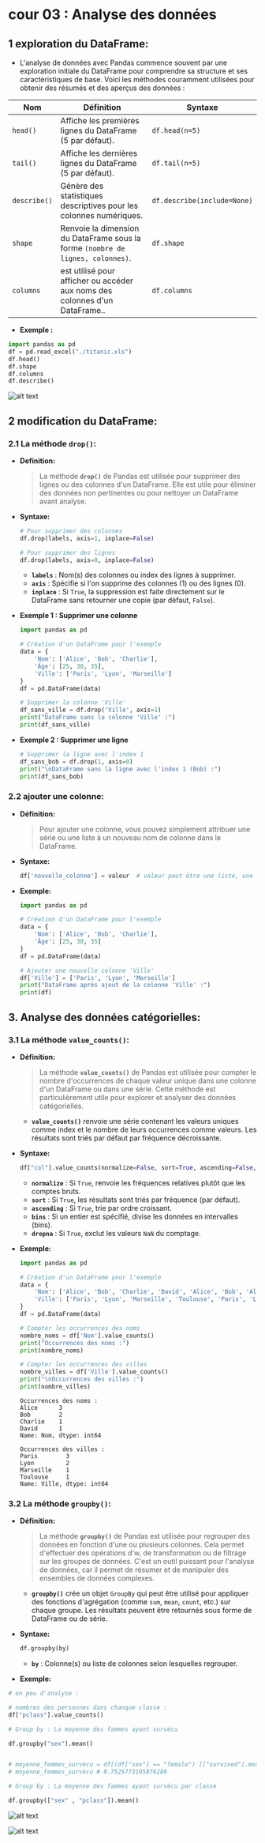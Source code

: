 # cour 03 : **Analyse des données**

## 1 **exploration du DataFrame:**

-   L'analyse de données avec Pandas commence souvent par une exploration initiale du DataFrame pour comprendre sa structure et ses caractéristiques de base. Voici les méthodes couramment utilisées pour obtenir des résumés et des aperçus des données :

| **Nom**      | **Définition**                                                                  | **Syntaxe**                 |
| ------------ | ------------------------------------------------------------------------------- | --------------------------- |
| `head()`     | Affiche les premières lignes du DataFrame (5 par défaut).                       | `df.head(n=5)`              |
| `tail()`     | Affiche les dernières lignes du DataFrame (5 par défaut).                       | `df.tail(n=5)`              |
| `describe()` | Génère des statistiques descriptives pour les colonnes numériques.              | `df.describe(include=None)` |
| `shape`      | Renvoie la dimension du DataFrame sous la forme `(nombre de lignes, colonnes)`. | `df.shape`                  |
| `columns`    | est utilisé pour afficher ou accéder aux noms des colonnes d'un DataFrame..     | `df.columns`                |

-   **Exemple :**

```python
import pandas as pd
df = pd.read_excel("./titanic.xls")
df.head()
df.shape
df.columns
df.describe()
```

![alt text](image.png)

## 2 **modification du DataFrame:**

### 2.1 **La méthode `drop()`:**

-   **Definition:**

    > La méthode **`drop()`** de Pandas est utilisée pour supprimer des lignes ou des colonnes d'un DataFrame. Elle est utile pour éliminer des données non pertinentes ou pour nettoyer un DataFrame avant analyse.

-   **Syntaxe:**

    ```python
    # Pour supprimer des colonnes
    df.drop(labels, axis=1, inplace=False)

    # Pour supprimer des lignes
    df.drop(labels, axis=0, inplace=False)
    ```

    -   **`labels`** : Nom(s) des colonnes ou index des lignes à supprimer.
    -   **`axis`** : Spécifie si l'on supprime des colonnes (1) ou des lignes (0).
    -   **`inplace`** : Si `True`, la suppression est faite directement sur le DataFrame sans retourner une copie (par défaut, `False`).

-   **Exemple 1 : Supprimer une colonne**

    ```python
    import pandas as pd

    # Création d'un DataFrame pour l'exemple
    data = {
        'Nom': ['Alice', 'Bob', 'Charlie'],
        'Âge': [25, 30, 35],
        'Ville': ['Paris', 'Lyon', 'Marseille']
    }
    df = pd.DataFrame(data)

    # Supprimer la colonne 'Ville'
    df_sans_ville = df.drop('Ville', axis=1)
    print("DataFrame sans la colonne 'Ville' :")
    print(df_sans_ville)
    ```

-   **Exemple 2 : Supprimer une ligne**

    ```python
    # Supprimer la ligne avec l'index 1
    df_sans_bob = df.drop(1, axis=0)
    print("\nDataFrame sans la ligne avec l'index 1 (Bob) :")
    print(df_sans_bob)
    ```

### 2.2 **ajouter une colonne:**

-   **Définition:**

    > Pour ajouter une colonne, vous pouvez simplement attribuer une série ou une liste à un nouveau nom de colonne dans le DataFrame.

-   **Syntaxe:**

    ```python
    df['nouvelle_colonne'] = valeur  # valeur peut être une liste, une série, ou une valeur scalaire
    ```

-   **Exemple:**

    ```python
    import pandas as pd

    # Création d'un DataFrame pour l'exemple
    data = {
        'Nom': ['Alice', 'Bob', 'Charlie'],
        'Âge': [25, 30, 35]
    }
    df = pd.DataFrame(data)

    # Ajouter une nouvelle colonne 'Ville'
    df['Ville'] = ['Paris', 'Lyon', 'Marseille']
    print("DataFrame après ajout de la colonne 'Ville' :")
    print(df)
    ```

## 3. **Analyse des données catégorielles:**

### 3.1 **La méthode **`value_counts()`**:**

-   **Définition:**

    > La méthode **`value_counts()`** de Pandas est utilisée pour compter le nombre d'occurrences de chaque valeur unique dans une colonne d'un DataFrame ou dans une série. Cette méthode est particulièrement utile pour explorer et analyser des données catégorielles.

    -   **`value_counts()`** renvoie une série contenant les valeurs uniques comme index et le nombre de leurs occurrences comme valeurs. Les résultats sont triés par défaut par fréquence décroissante.

-   **Syntaxe:**

    ```python
    df["col"].value_counts(normalize=False, sort=True, ascending=False, bins=None, dropna=True)
    ```

    -   **`normalize`** : Si `True`, renvoie les fréquences relatives plutôt que les comptes bruts.
    -   **`sort`** : Si `True`, les résultats sont triés par fréquence (par défaut).
    -   **`ascending`** : Si `True`, trie par ordre croissant.
    -   **`bins`** : Si un entier est spécifié, divise les données en intervalles (bins).
    -   **`dropna`** : Si `True`, exclut les valeurs `NaN` du comptage.

-   **Exemple:**

    ```python
    import pandas as pd

    # Création d'un DataFrame pour l'exemple
    data = {
        'Nom': ['Alice', 'Bob', 'Charlie', 'David', 'Alice', 'Bob', 'Alice'],
        'Ville': ['Paris', 'Lyon', 'Marseille', 'Toulouse', 'Paris', 'Lyon', 'Paris']
    }
    df = pd.DataFrame(data)

    # Compter les occurrences des noms
    nombre_noms = df['Nom'].value_counts()
    print("Occurrences des noms :")
    print(nombre_noms)

    # Compter les occurrences des villes
    nombre_villes = df['Ville'].value_counts()
    print("\nOccurrences des villes :")
    print(nombre_villes)
    ```

    ```
    Occurrences des noms :
    Alice      3
    Bob        2
    Charlie    1
    David      1
    Name: Nom, dtype: int64

    Occurrences des villes :
    Paris        3
    Lyon         2
    Marseille    1
    Toulouse     1
    Name: Ville, dtype: int64
    ```

### 3.2 **La méthode **`groupby()`**:**

-   **Définition:**

    > La méthode **`groupby()`** de Pandas est utilisée pour regrouper des données en fonction d'une ou plusieurs colonnes. Cela permet d'effectuer des opérations d'w, de transformation ou de filtrage sur les groupes de données. C'est un outil puissant pour l'analyse de données, car il permet de résumer et de manipuler des ensembles de données complexes.

    -   **`groupby()`** crée un objet `GroupBy` qui peut être utilisé pour appliquer des fonctions d'agrégation (comme `sum`, `mean`, `count`, etc.) sur chaque groupe. Les résultats peuvent être retournés sous forme de DataFrame ou de série.

-   **Syntaxe:**

    ```python
    df.groupby(by)
    ```

    -   **`by`** : Colonne(s) ou liste de colonnes selon lesquelles regrouper.

-   **Exemple:**

```python
# en peu d'analyse :

# nombres des personnes dans chanque classe :
df["pclass"].value_counts()

# Group by : La moyenne des fammes ayant survécu

df.groupby("sex").mean()


# moyenne_femmes_survécu = df[(df["sex"] == "female") ]["survived"].mean()
# moyenne_femmes_survécu # 0.7525773195876289

# Group by : La moyenne des fammes ayant survécu par classe

df.groupby(["sex" , "pclass"]).mean()

```

![alt text](image-1.png)

![alt text](image-2.png)
